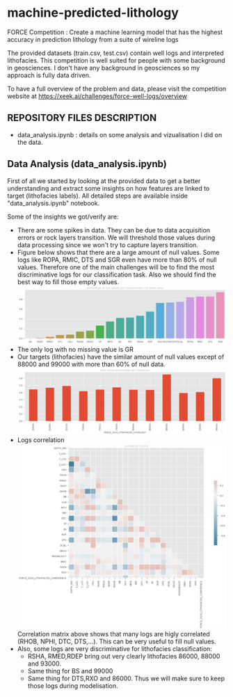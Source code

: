 # machine-predicted-lithology
FORCE Competition :  Create a machine learning model that has the highest accuracy in prediction lithology from a suite of wireline logs

The provided datasets (train.csv, test.csv) contain well logs and interpreted lithofacies.
This competition is well suited for people with some background in geosciences. I don't have any background in geosciences so my approach is fully data driven.

To have a full overview of the problem and data, please visit the competition website at https://xeek.ai/challenges/force-well-logs/overview

## REPOSITORY FILES DESCRIPTION
 * data_analysis.ipynb : details on some analysis and vizualisation I did on the data.

## Data Analysis (data_analysis.ipynb)
First of all we started by looking at the provided data to get a better understanding and extract some insights on how features are linked to target (lithofacies labels). All detailed steps are available inside "data_analysis.ipynb" notebook.

Some of the insights we got/verify are:

* There are some spikes in data. They can be due to data acquisition errors or rock layers transition. We will threshold those values during data processing since we won't try to capture layers transition.
* Figure below shows that there are a large amount of null values. Some logs like ROPA, RMIC, DTS and SGR even have more than 80% of null values. Therefore one of the main challenges will be to find the most discriminative logs for our classification task. Also we should find the best way to fill those empty values.
![alt text](images/null_values_per_log.png)
* The only log with no missing value is GR
*  Our targets (lithofacies) have the similar amount of null values except of 88000 and 99000 with more than 60% of null data.
![alt text](images/null_values_per_target.png)
* Logs correlation
![alt text](images/logs_correlation.png)
Correlation matrix above shows that many logs are higly correlated (RHOB, NPHI, DTC, DTS,...). This can be very useful to fill null values.
* Also, some logs are very discriminative for lithofacies classification:
    * RSHA, RMED,RDEP bring out very clearly lithofacies 86000, 88000 and 93000. 
    * Same thing for BS and 99000 
    * Same thing for DTS,RXO and 86000. Thus we will make sure to keep those logs during modelisation.
